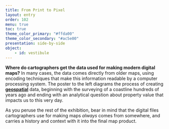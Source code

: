 ```yaml
---
title: From Print to Pixel
layout: entry
order: 102
menu: true
toc: true
theme_color_primary: "#ffda00"
theme_color_secondary: "#ac5e00"
presentation: side-by-side
object:
    - id: vestibule
---
```


**Where do cartographers get the data used for making modern digital maps?** In many cases, the data comes directly from older maps, using encoding techniques that make this information readable by a computer processing system. The poster to the left diagrams the process of creating **<a class="gloss" href="../../../glossary">geospatial</a>** data, beginning with the surveying of a coastline hundreds of years ago and ending with an analytical question about property value that impacts us to this very day.

As you peruse the rest of the exhibition, bear in mind that the digital files cartographers use for making maps *always* comes from somewhere, and carries a history and context with it into the final map product.